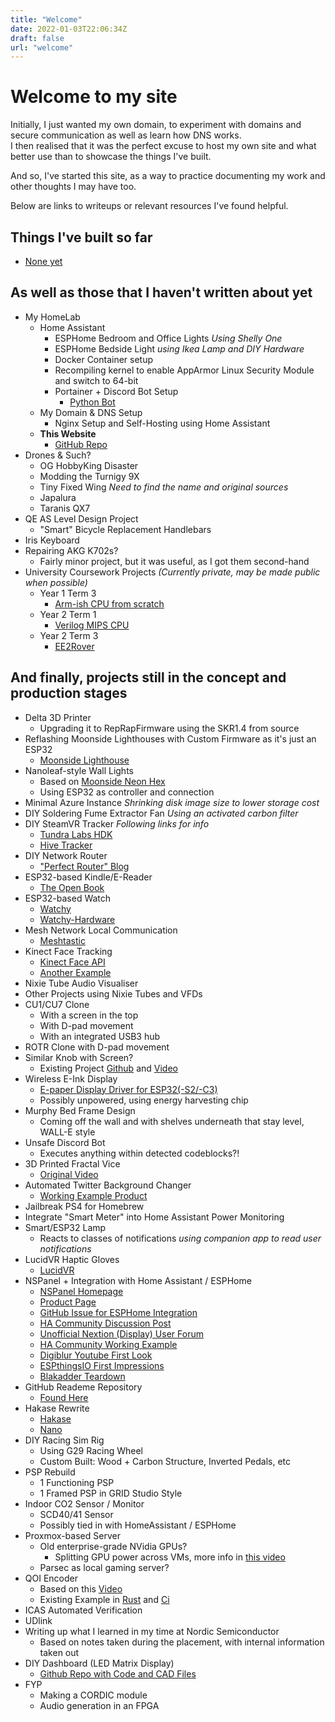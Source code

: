 ```yaml
---
title: "Welcome"
date: 2022-01-03T22:06:34Z
draft: false
url: "welcome"
---
```


# Welcome to my site

Initially, I just wanted my own domain, to experiment with domains and secure
communication as well as learn how DNS works.\
I then realised that it was the perfect excuse to host my own site and what
better use than to showcase the things I've built.

And so, I've started this site, as a way to practice documenting my work and
other thoughts I may have too.

Below are links to writeups or relevant resources I've found helpful.

## Things I've built so far

- [None yet](/welcome)

## As well as those that I haven't written about yet

- My HomeLab
  - Home Assistant
    - ESPHome Bedroom and Office Lights *Using Shelly One*
    - ESPHome Bedside Light *using Ikea Lamp and DIY Hardware*
    - Docker Container setup
    - Recompiling kernel to enable AppArmor Linux Security Module and switch to 64-bit
    - Portainer + Discord Bot Setup
      - [Python Bot](https://github.com/supleed2/gondilinabot-python)
  - My Domain & DNS Setup
    - Nginx Setup and Self-Hosting using Home Assistant
  - **This Website**
    - [GitHub Repo](https://github.com/supleed2/supleed2-projects-blog)
- Drones & Such?
  - OG HobbyKing Disaster
  - Modding the Turnigy 9X
  - Tiny Fixed Wing *Need to find the name and original sources*
  - Japalura
  - Taranis QX7
- QE AS Level Design Project
  - "Smart" Bicycle Replacement Handlebars
- Iris Keyboard
- Repairing AKG K702s?
  - Fairly minor project, but it was useful, as I got them second-hand
- University Coursework Projects *(Currently private, may be made public when possible)*
  - Year 1 Term 3
    - [Arm-ish CPU from scratch](https://github.com/supleed2/CPUProject)
  - Year 2 Term 1
    - [Verilog MIPS CPU](https://github.com/supleed2/AM04_CPU)
  - Year 2 Term 3
    - [EE2Rover](https://github.com/supleed2/EE2Rover)

## And finally, projects still in the concept and production stages

- Delta 3D Printer
  - Upgrading it to RepRapFirmware using the SKR1.4 from source
- Reflashing Moonside Lighthouses with Custom Firmware as it's just an ESP32
  - [Moonside Lighthouse](https://shop.moonside.design/products/moonside-lighthouse)
- Nanoleaf-style Wall Lights
  - Based on [Moonside Neon Hex](https://www.indiegogo.com/projects/moonside-neon-hex-the-most-dynamic-modular-light#/)
  - Using ESP32 as controller and connection
- Minimal Azure Instance *Shrinking disk image size to lower storage cost*
- DIY Soldering Fume Extractor Fan *Using an activated carbon filter*
- DIY SteamVR Tracker *Following links for info*
  - [Tundra Labs HDK](https://skarredghost.com/2021/03/31/tundra-labs-hdk-steamvr)
  - [Hive Tracker](https://github.com/HiveTracker/HiveTracker.github.io)
- DIY Network Router
  - ["Perfect Router" Blog](https://blog.tjll.net/building-my-perfect-router/)
- ESP32-based Kindle/E-Reader
  - [The Open Book](https://github.com/joeycastillo/The-Open-Book)
- ESP32-based Watch
  - [Watchy](https://github.com/sqfmi/Watchy)
  - [Watchy-Hardware](https://github.com/sqfmi/Watchy-Hardware)
- Mesh Network Local Communication
  - [Meshtastic](https://www.hackster.io/punkgeek/meshtastic-a-hiking-skiing-gps-mesh-communicator-84f999)
- Kinect Face Tracking
  - [Kinect Face API](https://pterneas.com/2014/12/21/kinect-2-face-basics)
  - [Another Example](https://vitruviuskinect.com/download/)
- Nixie Tube Audio Visualiser
- Other Projects using Nixie Tubes and VFDs
- CU1/CU7 Clone
  - With a screen in the top
  - With D-pad movement
  - With an integrated USB3 hub
- ROTR Clone with D-pad movement
- Similar Knob with Screen?
  - Existing Project [Github](https://github.com/scottbez1/smartknob) and [Video](https://www.youtube.com/watch?v=ip641WmY4pA)
- Wireless E-Ink Display
  - [E-paper Display Driver for ESP32(-S2/-C3)](https://github.com/martinberlin/cale-idf/wiki)
  - Possibly unpowered, using energy harvesting chip
- Murphy Bed Frame Design
  - Coming off the wall and with shelves underneath that stay level, WALL-E style
- Unsafe Discord Bot
  - Executes anything within detected codeblocks?!
- 3D Printed Fractal Vice
  - [Original Video](https://youtu.be/eCfw9fd0mHg)
- Automated Twitter Background Changer
  - [Working Example Product](https://blackmagic.so/)
- Jailbreak PS4 for Homebrew
- Integrate "Smart Meter" into Home Assistant Power Monitoring
- Smart/ESP32 Lamp
  - Reacts to classes of notifications *using companion app to read user notifications*
- LucidVR Haptic Gloves
  - [LucidVR](https://github.com/LucidVR/lucidgloves)
- NSPanel + Integration with Home Assistant / ESPHome
  - [NSPanel Homepage](https://sonoff.tech/product/smart-wall-swtich/nspanel/)
  - [Product Page](https://itead.cc/product/sonoff-nspanel-smart-scene-wall-switch/)
  - [GitHub Issue for ESPHome Integration](https://github.com/esphome/feature-requests/issues/1469)
  - [HA Community Discussion Post](https://community.home-assistant.io/t/sonoff-nspanel-smart-scene-wall-switch-by-itead-coming-soon-on-kickstarter/332962)
  - [Unofficial Nextion (Display) User Forum](https://unofficialnextion.com/t/welcome-to-the-unofficial-nextion-tjc-user-forum/8)
  - [HA Community Working Example](https://community.home-assistant.io/t/nspanel-with-custom-gui-and-synchronized-button-states/377153)
  - [Digiblur Youtube First Look](https://www.youtube.com/watch?v=cGXJnzS7D9g)
  - [ESPthingsIO First Impressions](https://www.espthings.io/index.php/2021/10/10/sonoff-nspanel-first-impressions/)
  - [Blakadder Teardown](https://blakadder.com/nspanel-teardown/)
- GitHub Reademe Repository
  - [Found Here](https://github.com/supleed2/supleed2)
- Hakase Rewrite
  - [Hakase](https://github.com/DennisTsiang/Hakase)
  - [Nano](https://github.com/supleed2/nanobot)
- DIY Racing Sim Rig
  - Using G29 Racing Wheel
  - Custom Built: Wood + Carbon Structure, Inverted Pedals, etc
- PSP Rebuild
  - 1 Functioning PSP
  - 1 Framed PSP in GRID Studio Style
- Indoor CO2 Sensor / Monitor
  - SCD40/41 Sensor
  - Possibly tied in with HomeAssistant / ESPHome
- Proxmox-based Server
  - Old enterprise-grade NVidia GPUs?
    - Splitting GPU power across VMs, more info in [this video](https://www.youtube.com/watch?v=jTXPMcBqoi8)
  - Parsec as local gaming server?
- QOI Encoder
  - Based on this [Video](https://www.youtube.com/watch?v=EFUYNoFRHQI)
  - Existing Example in [Rust](https://docs.rs/qoi/latest/qoi/) and [Ci](https://github.com/pfusik/qoi-ci)
- ICAS Automated Verification
- UDlink
- Writing up what I learned in my time at Nordic Semiconductor
  - Based on notes taken during the placement, with internal information taken out
- DIY Dashboard (LED Matrix Display)
  - [Github Repo with Code and CAD Files](https://github.com/allenslab/matrix-dashboard)
- FYP
  - Making a CORDIC module
  - Audio generation in an FPGA
